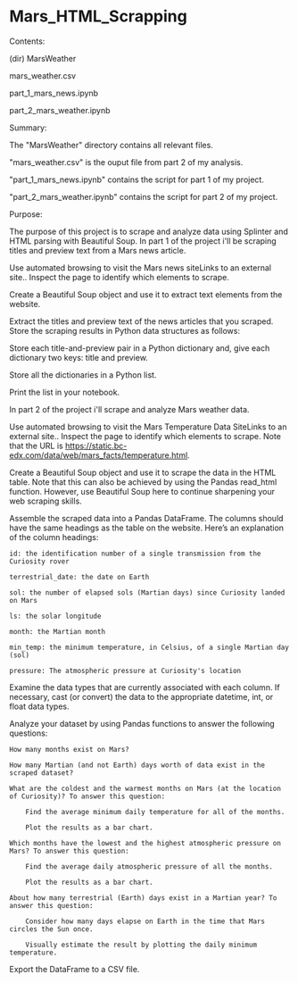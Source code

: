 # Mars_HTML_Scrapping

Contents:

(dir) MarsWeather

  mars_weather.csv

  part_1_mars_news.ipynb

  part_2_mars_weather.ipynb

Summary:

The "MarsWeather" directory contains all relevant files.

"mars_weather.csv" is the ouput file from part 2 of my analysis.

"part_1_mars_news.ipynb" contains the script for part 1 of my project.

"part_2_mars_weather.ipynb" contains the script for part 2 of my project.

Purpose:

The purpose of this project is to scrape and analyze data using Splinter and HTML parsing with Beautiful Soup. In part 1 of the project i'll be scraping titles and preview text from a Mars news article.

Use automated browsing to visit the Mars news siteLinks to an external site.. Inspect the page to identify which elements to scrape.

Create a Beautiful Soup object and use it to extract text elements from the website.

Extract the titles and preview text of the news articles that you scraped. Store the scraping results in Python data structures as follows:

Store each title-and-preview pair in a Python dictionary and, give each dictionary two keys: title and preview. 

Store all the dictionaries in a Python list.

Print the list in your notebook.

In part 2 of the project i'll scrape and analyze Mars weather data.

Use automated browsing to visit the Mars Temperature Data SiteLinks to an external site.. Inspect the page to identify which elements to scrape. Note that the URL is https://static.bc-edx.com/data/web/mars_facts/temperature.html.

Create a Beautiful Soup object and use it to scrape the data in the HTML table. Note that this can also be achieved by using the Pandas read_html function. However, use Beautiful Soup here to continue sharpening your web scraping skills.

Assemble the scraped data into a Pandas DataFrame. The columns should have the same headings as the table on the website. Here’s an explanation of the column headings:

    id: the identification number of a single transmission from the Curiosity rover

    terrestrial_date: the date on Earth
    
    sol: the number of elapsed sols (Martian days) since Curiosity landed on Mars
    
    ls: the solar longitude

    month: the Martian month
    
    min_temp: the minimum temperature, in Celsius, of a single Martian day (sol)
    
    pressure: The atmospheric pressure at Curiosity's location
    
Examine the data types that are currently associated with each column. If necessary, cast (or convert) the data to the appropriate datetime, int, or float data types.

Analyze your dataset by using Pandas functions to answer the following questions:

    How many months exist on Mars?
    
    How many Martian (and not Earth) days worth of data exist in the scraped dataset?
    
    What are the coldest and the warmest months on Mars (at the location of Curiosity)? To answer this question:
    
        Find the average minimum daily temperature for all of the months.
        
        Plot the results as a bar chart.
        
    Which months have the lowest and the highest atmospheric pressure on Mars? To answer this question: 
    
        Find the average daily atmospheric pressure of all the months.
        
        Plot the results as a bar chart.
    
    About how many terrestrial (Earth) days exist in a Martian year? To answer this question:
    
        Consider how many days elapse on Earth in the time that Mars circles the Sun once.
        
        Visually estimate the result by plotting the daily minimum temperature.
        
Export the DataFrame to a CSV file.

